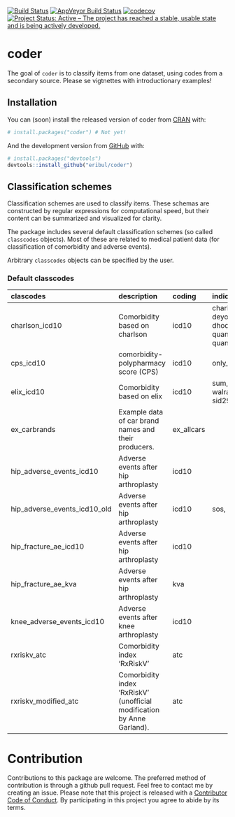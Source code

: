 
[![Build
Status](https://travis-ci.org/eribul/coder.svg?branch=master)](https://travis-ci.org/eribul/coder)
[![AppVeyor Build
Status](https://ci.appveyor.com/api/projects/status/github/eribul/coder?branch=master&svg=true)](https://ci.appveyor.com/project/eribul/coder)
[![codecov](https://codecov.io/gh/eribul/coder/branch/master/graph/badge.svg)](https://codecov.io/gh/eribul/coder)
[![Project Status: Active – The project has reached a stable, usable
state and is being actively
developed.](https://www.repostatus.org/badges/latest/active.svg)](https://www.repostatus.org/#active)

<!-- README.md is generated from README.Rmd. Please edit that file -->

# coder

The goal of `coder` is to classify items from one dataset, using codes
from a secondary source. Please se vigtnettes with introductionary
examples\!

## Installation

You can (soon) install the released version of coder from
[CRAN](https://CRAN.R-project.org) with:

``` r
# install.packages("coder") # Not yet!
```

And the development version from [GitHub](https://github.com/) with:

``` r
# install.packages("devtools")
devtools::install_github("eribul/coder")
```

## Classification schemes

Classification schemes are used to classify items. These schemas are
constructed by regular expressions for computational speed, but their
content can be summarized and visualized for clarity.

The package includes several default classification schemes (so called
`classcodes` objects). Most of these are related to medical patient data
(for classification of comorbidity and adverse events).

Arbitrary `classcodes` objects can be specified by the
user.

### Default classcodes

| clascodes                        | description                                                            | coding      | indices                                                              |  N |     n |
| :------------------------------- | :--------------------------------------------------------------------- | :---------- | :------------------------------------------------------------------- | -: | ----: |
| charlson\_icd10                  | Comorbidity based on charlson                                          | icd10       | charlson, deyo\_ramano, dhoore, ghali, quan\_original, quan\_updated | 17 |  1178 |
| cps\_icd10                       | comorbidity-polypharmacy score (CPS)                                   | icd10       | only\_ordinary                                                       |  2 | 12406 |
| elix\_icd10                      | Comorbidity based on elix                                              | icd10       | sum\_all, walraven, sid29, sid30                                     | 31 |  1517 |
| ex\_carbrands                    | Example data of car brand names and their producers.                   | ex\_allcars |                                                                      |  7 |    22 |
| hip\_adverse\_events\_icd10      | Adverse events after hip arthroplasty                                  | icd10       |                                                                      |  6 |   306 |
| hip\_adverse\_events\_icd10\_old | Adverse events after hip arthroplasty                                  | icd10       | sos, shar                                                            |  3 |   523 |
| hip\_fracture\_ae\_icd10         | Adverse events after hip arthroplasty                                  | icd10       |                                                                      |  1 |   749 |
| hip\_fracture\_ae\_kva           | Adverse events after hip arthroplasty                                  | kva         |                                                                      |  1 |   143 |
| knee\_adverse\_events\_icd10     | Adverse events after knee arthroplasty                                 | icd10       |                                                                      |  6 |   278 |
| rxriskv\_atc                     | Comorbidity index ‘RxRiskV’                                            | atc         |                                                                      | 39 |  1170 |
| rxriskv\_modified\_atc           | Comorbidity index ‘RxRiskV’ (unofficial modification by Anne Garland). | atc         |                                                                      | 42 |  1391 |

# Contribution

Contributions to this package are welcome. The preferred method of
contribution is through a github pull request. Feel free to contact me
by creating an issue. Please note that this project is released with a
[Contributor Code of Conduct](CODE_OF_CONDUCT.md). By participating in
this project you agree to abide by its terms.
